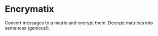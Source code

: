 # Encrymatix

Convert messages to a matrix and encrypt them. Decrypt matrices into sentences (genious!).
